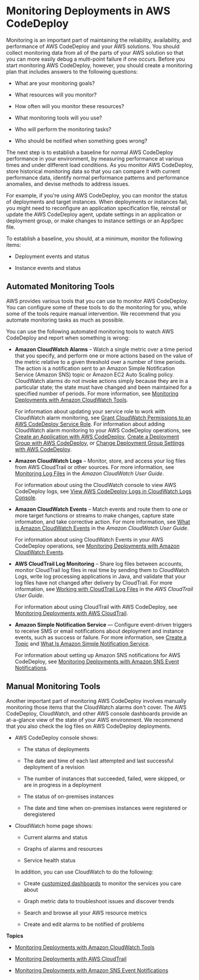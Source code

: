 # Monitoring Deployments in AWS CodeDeploy<a name="monitoring"></a>

Monitoring is an important part of maintaining the reliability, availability, and performance of AWS CodeDeploy and your AWS solutions\. You should collect monitoring data from all of the parts of your AWS solution so that you can more easily debug a multi\-point failure if one occurs\. Before you start monitoring AWS CodeDeploy, however, you should create a monitoring plan that includes answers to the following questions:

+ What are your monitoring goals?

+ What resources will you monitor?

+ How often will you monitor these resources?

+ What monitoring tools will you use?

+ Who will perform the monitoring tasks?

+ Who should be notified when something goes wrong?

The next step is to establish a baseline for normal AWS CodeDeploy performance in your environment, by measuring performance at various times and under different load conditions\. As you monitor AWS CodeDeploy, store historical monitoring data so that you can compare it with current performance data, identify normal performance patterns and performance anomalies, and devise methods to address issues\.

For example, if you're using AWS CodeDeploy, you can monitor the status of deployments and target instances\. When deployments or instances fail, you might need to reconfigure an application specification file, reinstall or update the AWS CodeDeploy agent, update settings in an application or deployment group, or make changes to instance settings or an AppSpec file\.

To establish a baseline, you should, at a minimum, monitor the following items:

+ Deployment events and status

+ Instance events and status

## Automated Monitoring Tools<a name="monitoring_automated_tools"></a>

AWS provides various tools that you can use to monitor AWS CodeDeploy\. You can configure some of these tools to do the monitoring for you, while some of the tools require manual intervention\. We recommend that you automate monitoring tasks as much as possible\.

You can use the following automated monitoring tools to watch AWS CodeDeploy and report when something is wrong:

+ **Amazon CloudWatch Alarms** – Watch a single metric over a time period that you specify, and perform one or more actions based on the value of the metric relative to a given threshold over a number of time periods\. The action is a notification sent to an Amazon Simple Notification Service \(Amazon SNS\) topic or Amazon EC2 Auto Scaling policy\. CloudWatch alarms do not invoke actions simply because they are in a particular state; the state must have changed and been maintained for a specified number of periods\. For more information, see [Monitoring Deployments with Amazon CloudWatch Tools](monitoring-cloudwatch.md)\.

  For information about updating your service role to work with CloudWatch alarm monitoring, see [Grant CloudWatch Permissions to an AWS CodeDeploy Service Role](monitoring-create-alarms-grant-permissions.md)\. For information about adding CloudWatch alarm monitoring to your AWS CodeDeploy operations, see [Create an Application with AWS CodeDeploy](applications-create.md), [Create a Deployment Group with AWS CodeDeploy](deployment-groups-create.md), or [Change Deployment Group Settings with AWS CodeDeploy](deployment-groups-edit.md)\.

+ **Amazon CloudWatch Logs** – Monitor, store, and access your log files from AWS CloudTrail or other sources\. For more information, see [Monitoring Log Files](http://docs.aws.amazon.com/AmazonCloudWatch/latest/DeveloperGuide/WhatIsCloudWatchLogs.html) in the *Amazon CloudWatch User Guide*\.

  For information about using the CloudWatch console to view AWS CodeDeploy logs, see [View AWS CodeDeploy Logs in CloudWatch Logs Console](http://aws.amazon.com/blogs/devops/view-aws-codedeploy-logs-in-amazon-cloudwatch-console/)\.

+ **Amazon CloudWatch Events** – Match events and route them to one or more target functions or streams to make changes, capture state information, and take corrective action\. For more information, see [What is Amazon CloudWatch Events](http://docs.aws.amazon.com/AmazonCloudWatch/latest/DeveloperGuide/WhatIsCloudWatchEvents.html) in the *Amazon CloudWatch User Guide*\.

  For information about using CloudWatch Events in your AWS CodeDeploy operations, see [Monitoring Deployments with Amazon CloudWatch Events](monitoring-cloudwatch-events.md)\.

+ **AWS CloudTrail Log Monitoring** – Share log files between accounts, monitor CloudTrail log files in real time by sending them to CloudWatch Logs, write log processing applications in Java, and validate that your log files have not changed after delivery by CloudTrail\. For more information, see [Working with CloudTrail Log Files](http://docs.aws.amazon.com/awscloudtrail/latest/userguide/cloudtrail-working-with-log-files.html) in the *AWS CloudTrail User Guide*\. 

  For information about using CloudTrail with AWS CodeDeploy, see [Monitoring Deployments with AWS CloudTrail](monitoring-cloudtrail.md)\.

+ **Amazon Simple Notification Service** — Configure event\-driven triggers to receive SMS or email notifications about deployment and instance events, such as success or failure\. For more information, see [Create a Topic](http://docs.aws.amazon.com/sns/latest/dg/CreateTopic.html) and [What Is Amazon Simple Notification Service](http://docs.aws.amazon.com/sns/latest/dg/welcome.html)\.

  For information about setting up Amazon SNS notifications for AWS CodeDeploy, see [Monitoring Deployments with Amazon SNS Event Notifications](monitoring-sns-event-notifications.md)\.

## Manual Monitoring Tools<a name="monitoring_manual_tools"></a>

Another important part of monitoring AWS CodeDeploy involves manually monitoring those items that the CloudWatch alarms don't cover\. The AWS CodeDeploy, CloudWatch, and other AWS console dashboards provide an at\-a\-glance view of the state of your AWS environment\. We recommend that you also check the log files on AWS CodeDeploy deployments\.

+ AWS CodeDeploy console shows:

  + The status of deployments

  + The date and time of each last attempted and last successful deployment of a revision

  + The number of instances that succeeded, failed, were skipped, or are in progress in a deployment

  + The status of on\-premises instances

  + The date and time when on\-premises instances were registered or deregistered

+ CloudWatch home page shows:

  + Current alarms and status

  + Graphs of alarms and resources

  + Service health status

  In addition, you can use CloudWatch to do the following: 

  + Create [customized dashboards](http://docs.aws.amazon.com/AmazonCloudWatch/latest/DeveloperGuide/CloudWatch_Dashboards.html) to monitor the services you care about

  + Graph metric data to troubleshoot issues and discover trends

  + Search and browse all your AWS resource metrics

  + Create and edit alarms to be notified of problems

**Topics**

+ [Monitoring Deployments with Amazon CloudWatch Tools](monitoring-cloudwatch.md)

+ [Monitoring Deployments with AWS CloudTrail](monitoring-cloudtrail.md)

+ [Monitoring Deployments with Amazon SNS Event Notifications](monitoring-sns-event-notifications.md)